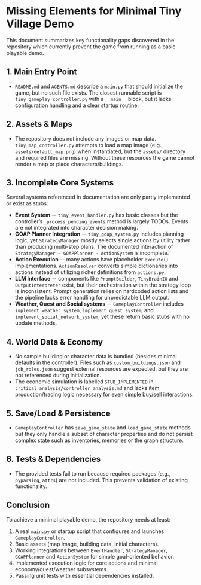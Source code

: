 # Missing Elements for Minimal Tiny Village Demo

This document summarizes key functionality gaps discovered in the repository which currently prevent the game from running as a basic playable demo.

## 1. Main Entry Point
- `README.md` and `AGENTS.md` describe a `main.py` that should initialize the game, but no such file exists. The closest runnable script is `tiny_gameplay_controller.py` with a `__main__` block, but it lacks configuration handling and a clear startup routine.

## 2. Assets & Maps
- The repository does not include any images or map data. `tiny_map_controller.py` attempts to load a map image (e.g., `assets/default_map.png`) when instantiated, but the `assets/` directory and required files are missing. Without these resources the game cannot render a map or place characters/buildings.

## 3. Incomplete Core Systems
Several systems referenced in documentation are only partly implemented or exist as stubs:
- **Event System** -- `tiny_event_handler.py` has basic classes but the controller’s `_process_pending_events` method is largely TODOs. Events are not integrated into character decision making.
- **GOAP Planner Integration** -- `tiny_goap_system.py` includes planning logic, yet `StrategyManager` mostly selects single actions by utility rather than producing multi-step plans. The documented interaction of `StrategyManager → GOAPPlanner → ActionSystem` is incomplete.
- **Action Execution** -- many actions have placeholder `execute()` implementations. `ActionResolver` converts simple dictionaries into actions instead of utilizing richer definitions from `actions.py`.
- **LLM Interface** -- components like `PromptBuilder`, `TinyBrainIO` and `OutputInterpreter` exist, but their orchestration within the strategy loop is inconsistent. Prompt generation relies on hardcoded action lists and the pipeline lacks error handling for unpredictable LLM output.
- **Weather, Quest and Social systems** -- `GameplayController` includes `implement_weather_system`, `implement_quest_system`, and `implement_social_network_system`, yet these return basic stubs with no update methods.

## 4. World Data & Economy
- No sample building or character data is bundled (besides minimal defaults in the controller). Files such as `custom_buildings.json` and `job_roles.json` suggest external resources are expected, but they are not referenced during initialization.
- The economic simulation is labelled `STUB_IMPLEMENTED` in `critical_analysis/controller_analysis.md` and lacks item production/trading logic necessary for even simple buy/sell interactions.

## 5. Save/Load & Persistence
- `GameplayController` has `save_game_state` and `load_game_state` methods but they only handle a subset of character properties and do not persist complex state such as inventories, memories or the graph structure.

## 6. Tests & Dependencies
- The provided tests fail to run because required packages (e.g., `pyparsing`, `attrs`) are not included. This prevents validation of existing functionality.

## Conclusion
To achieve a minimal playable demo, the repository needs at least:
1. A real `main.py` or startup script that configures and launches `GameplayController`.
2. Basic assets (map image, building data, initial characters).
3. Working integrations between `EventHandler`, `StrategyManager`, `GOAPPlanner` and `ActionSystem` for simple goal-oriented behavior.
4. Implemented execution logic for core actions and minimal economy/quest/weather subsystems.
5. Passing unit tests with essential dependencies installed.
